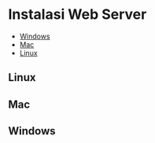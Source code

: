 # Instalasi Web Server

- [Windows](#windows)
- [Mac](#mac)
- [Linux](#linux)

## Linux

## Mac

## Windows
